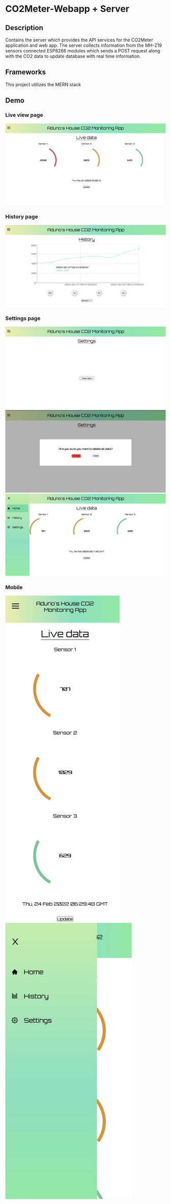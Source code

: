 # CO2Meter-Webapp + Server
## Description
Contains the server which provides the API services for the CO2Meter application and web app. The server collects information from the MH-Z19 sensors connected ESP8266 modules which sends a POST request along with the CO2 data to update database with real time information.

## Frameworks
This project utilizes the MERN stack

## Demo
### Live view page
![Screenshot](/screenshots/live.PNG)
<br>
### History page
![Screenshot](/screenshots/history.PNG)
<br>
### Settings page
![Screenshot](/screenshots/setting.PNG)
![Screenshot](/screenshots/setting_popup.PNG)
![Screenshot](/screenshots/sidebar.PNG)
<br>
### Mobile
![Screenshot](/screenshots/mobile.png)
<br>
![Screenshot](/screenshots/mobile_sidebar.png)
